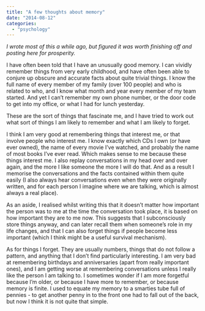 ```yaml
---
title: "A few thoughts about memory"
date: "2014-08-12"
categories: 
  - "psychology"
---
```


_I wrote most of this a while ago, but figured it was worth finishing off and posting here for prosperity._

I have often been told that I have an unusually good memory. I can vividly remember things from very early childhood, and have often been able to conjure up obscure and accurate facts about quite trivial things. I know the full name of every member of my family (over 100 people) and who is related to who, and I know what month and year every member of my team started. And yet I can’t remember my own phone number, or the door code to get into my office, or what I had for lunch yesterday.

These are the sort of things that fascinate me, and I have tried to work out what sort of things I am likely to remember and what I am likely to forget.

I think I am very good at remembering things that interest me, or that involve people who interest me. I know exactly which CDs I own (or have ever owned), the name of every movie I’ve watched, and probably the name of most books I’ve ever read. Which makes sense to me because these things interest me. I also replay conversations in my head over and over again, and the more I like someone the more I will do that. And as a result I memorise the conversations and the facts contained within them quite easily (I also always hear conversations even when they were originally written, and for each person I imagine where we are talking, which is almost always a real place).

As an aside, I realised whilst writing this that it doesn’t matter how important the person was to me at the time the conversation took place, it is based on how important they are to me now. This suggests that I subconsciously store things anyway, and can later recall them when someone’s role in my life changes, and that I can also forget things if people become less important (which I think might be a useful survival mechanism).

As for things I forget. They are usually numbers, things that do not follow a pattern, and anything that I don’t find particularly interesting. I am very bad at remembering birthdays and anniversaries (apart from really important ones), and I am getting worse at remembering conversations unless I really like the person I am talking to. I sometimes wonder if I am more forgetful because I’m older, or because I have more to remember, or because memory is finite. I used to equate my memory to a smarties tube full of pennies - to get another penny in to the front one had to fall out of the back, but now I think it is not quite that simple.
